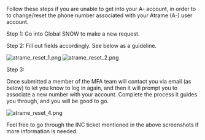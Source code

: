 Follow these steps if you are unable to get into your A- account, in order to to change/reset the phone number associated with your Atrame (A-) user account.  

Step 1: Go into Global SNOW to make a new request.

Step 2: Fill out fields accordingly.  See below as a guideline.

![atrame_reset_1.png](/.attachments/atrame_reset_1-cf590d05-9e8b-4a3e-bf5c-c576710ef8a2.png)
![atrame_reset_2.png](/.attachments/atrame_reset_2-e29bc3bd-4597-4568-bab0-fd662b9afe19.png)

Step 3:

Once submitted a member of the MFA team will contact you via email (as below) to let you know to log in again, and then it will prompt you to associate a new number with your account. Complete the process it guides you through, and you will be good to go.

![atrame_reset_4.png](/.attachments/atrame_reset_4-a7f76871-80dc-4526-b60f-189484b4d4b7.png)

Feel free to go through the INC ticket mentioned in the above screenshots if more information is needed.